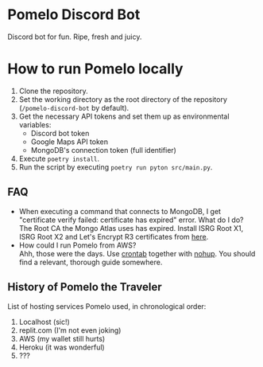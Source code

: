 # Pomelo Discord Bot

Discord bot for fun. Ripe, fresh and juicy.

# How to run Pomelo locally

1. Clone the repository.
2. Set the working directory as the root directory of the repository (`/pomelo-discord-bot` by default).
3. Get the necessary API tokens and set them up as environmental variables:
   - Discord bot token
   - Google Maps API token
   - MongoDB's connection token (full identifier)
4. Execute `poetry install`.
5. Run the script by executing `poetry run pyton src/main.py`.

## FAQ

- When executing a command that connects to MongoDB, I get "certificate verify failed: certificate has expired" error. What do I do?  
The Root CA the Mongo Atlas uses has expired. Install ISRG Root X1, ISRG Root X2 and Let's Encrypt R3 certificates from [here](https://letsencrypt.org/certificates/).  
- How could I run Pomelo from AWS?  
Ahh, those were the days. Use [crontab](https://man7.org/linux/man-pages/man5/crontab.5.html) together with [nohup](https://en.wikipedia.org/wiki/Nohup). You should find a relevant, thorough guide somewhere.  

## History of Pomelo the Traveler

List of hosting services Pomelo used, in chronological order:
1. Localhost (sic!)
2. replit.com (I'm not even joking)
3. AWS (my wallet still hurts)
4. Heroku (it was wonderful)
5. ???
